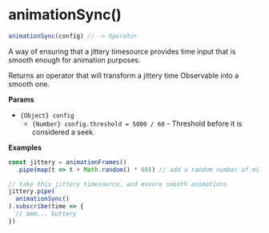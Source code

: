 # animationSync()

```js
animationSync(config) // -> Operator
```

A way of ensuring that a jittery timesource provides time
input that is smooth enough for animation purposes.

Returns an operator that will transform a jittery time Observable
into a smooth one.

**Params**

* `{Object} config`
  * `{Number} config.threshold = 5000 / 60` - Threshold before it is considered a seek.

**Examples**

```js
const jittery = animationFrames()
  .pipe(map(t => t + Math.random() * 60)) // add a random number of milliseconds

// take this jittery timesource, and ensure smooth animations
jittery.pipe(
  animationSync()
).subscribe(time => {
  // mmm... buttery
})
```
